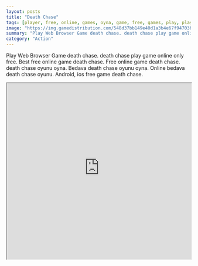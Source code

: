 ```yaml
---
layout: posts
title: "Death Chase"
tags: [player, free, online, games, oyna, game, free, games, play, play, games]
image: "https://img.gamedistribution.com/548d37bb149e40d1a3b4e67f94703be3.jpg"
summary: "Play Web Browser Game death chase. death chase play game online only free. Best free online game death chase. Free online game death chase. death chase oyunu oyna. Bedava death chase oyunu oyna. Online bedava death chase oyunu. Android, ios free game death chase."
category: "Action"
---
```


Play Web Browser Game death chase. death chase play game online only free. Best free online game death chase. Free online game death chase. death chase oyunu oyna. Bedava death chase oyunu oyna. Online bedava death chase oyunu. Android, ios free game death chase.

<iframe width="100%" height="480px;" src="https://html5.gamedistribution.com/548d37bb149e40d1a3b4e67f94703be3/"></iframe>